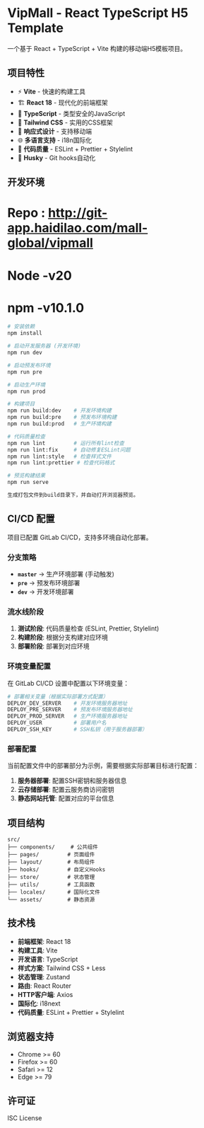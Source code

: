 # VipMall - React TypeScript H5 Template

一个基于 React + TypeScript + Vite 构建的移动端H5模板项目。

## 项目特性

- ⚡️ **Vite** - 快速的构建工具
- 🏗️ **React 18** - 现代化的前端框架
- 🔷 **TypeScript** - 类型安全的JavaScript
- 🎨 **Tailwind CSS** - 实用的CSS框架
- 📱 **响应式设计** - 支持移动端
- 🌐 **多语言支持** - i18n国际化
- 🧪 **代码质量** - ESLint + Prettier + Stylelint
- 🔧 **Husky** - Git hooks自动化

## 开发环境

# Repo : http://git-app.haidilao.com/mall-global/vipmall
# Node -v20
# npm  -v10.1.0
```bash
# 安装依赖
npm install

# 启动开发服务器 (开发环境)
npm run dev

# 启动预发布环境
npm run pre

# 启动生产环境
npm run prod

# 构建项目
npm run build:dev    # 开发环境构建
npm run build:pre    # 预发布环境构建
npm run build:prod   # 生产环境构建

# 代码质量检查
npm run lint         # 运行所有lint检查
npm run lint:fix     # 自动修复ESLint问题
npm run lint:style   # 检查样式文件
npm run lint:prettier # 检查代码格式

# 预览构建结果
npm run serve 

生成打包文件到build目录下，并自动打开浏览器预览。

```

## CI/CD 配置

项目已配置 GitLab CI/CD，支持多环境自动化部署。

### 分支策略

- **`master`** → 生产环境部署 (手动触发)
- **`pre`** → 预发布环境部署
- **`dev`** → 开发环境部署

### 流水线阶段

1. **测试阶段**: 代码质量检查 (ESLint, Prettier, Stylelint)
2. **构建阶段**: 根据分支构建对应环境
3. **部署阶段**: 部署到对应环境

### 环境变量配置

在 GitLab CI/CD 设置中配置以下环境变量：

```bash
# 部署相关变量（根据实际部署方式配置）
DEPLOY_DEV_SERVER    # 开发环境服务器地址
DEPLOY_PRE_SERVER    # 预发布环境服务器地址  
DEPLOY_PROD_SERVER   # 生产环境服务器地址
DEPLOY_USER          # 部署用户名
DEPLOY_SSH_KEY       # SSH私钥（用于服务器部署）
```

### 部署配置

当前配置文件中的部署部分为示例，需要根据实际部署目标进行配置：

1. **服务器部署**: 配置SSH密钥和服务器信息
2. **云存储部署**: 配置云服务商访问密钥
3. **静态网站托管**: 配置对应的平台信息

## 项目结构

```
src/
├── components/     # 公共组件
├── pages/         # 页面组件
├── layout/        # 布局组件
├── hooks/         # 自定义Hooks
├── store/         # 状态管理
├── utils/         # 工具函数
├── locales/       # 国际化文件
└── assets/        # 静态资源
```

## 技术栈

- **前端框架**: React 18
- **构建工具**: Vite
- **开发语言**: TypeScript
- **样式方案**: Tailwind CSS + Less
- **状态管理**: Zustand
- **路由**: React Router
- **HTTP客户端**: Axios
- **国际化**: i18next
- **代码质量**: ESLint + Prettier + Stylelint

## 浏览器支持

- Chrome >= 60
- Firefox >= 60
- Safari >= 12
- Edge >= 79

## 许可证

ISC License
